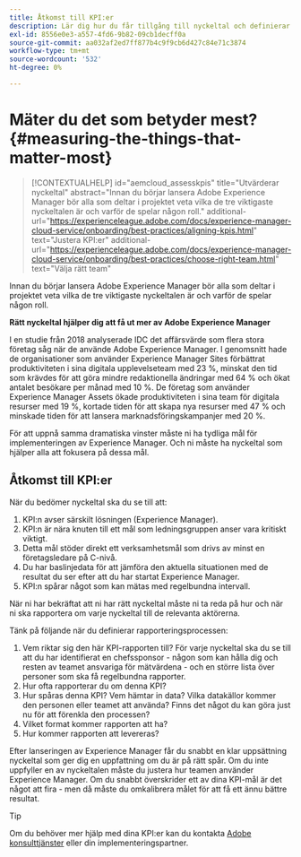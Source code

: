```yaml
---
title: Åtkomst till KPI:er
description: Lär dig hur du får tillgång till nyckeltal och definierar rapporteringsprocessen
exl-id: 8556e0e3-a557-4fd6-9b82-09cb1decff0a
source-git-commit: aa032af2ed7ff877b4c9f9cb6d427c84e71c3874
workflow-type: tm+mt
source-wordcount: '532'
ht-degree: 0%

---
```


# Mäter du det som betyder mest?{#measuring-the-things-that-matter-most}

>[!CONTEXTUALHELP]
>id="aemcloud_assesskpis"
>title="Utvärderar nyckeltal"
>abstract="Innan du börjar lansera Adobe Experience Manager bör alla som deltar i projektet veta vilka de tre viktigaste nyckeltalen är och varför de spelar någon roll."
>additional-url="https://experienceleague.adobe.com/docs/experience-manager-cloud-service/onboarding/best-practices/aligning-kpis.html" text="Justera KPI:er"
>additional-url="https://experienceleague.adobe.com/docs/experience-manager-cloud-service/onboarding/best-practices/choose-right-team.html" text="Välja rätt team"

Innan du börjar lansera Adobe Experience Manager bör alla som deltar i projektet veta vilka de tre viktigaste nyckeltalen är och varför de spelar någon roll.

**Rätt nyckeltal hjälper dig att få ut mer av Adobe Experience Manager**


I en studie från 2018 analyserade IDC det affärsvärde som flera stora företag såg när de använde Adobe Experience Manager. I genomsnitt hade de organisationer som använder Experience Manager Sites förbättrat produktiviteten i sina digitala upplevelseteam med 23 %, minskat den tid som krävdes för att göra mindre redaktionella ändringar med 64 % och ökat antalet besökare per månad med 10 %. De företag som använder Experience Manager Assets ökade produktiviteten i sina team för digitala resurser med 19 %, kortade tiden för att skapa nya resurser med 47 % och minskade tiden för att lansera marknadsföringskampanjer med 20 %.

För att uppnå samma dramatiska vinster måste ni ha tydliga mål för implementeringen av Experience Manager. Och ni måste ha nyckeltal som hjälper alla att fokusera på dessa mål.

## Åtkomst till KPI:er

När du bedömer nyckeltal ska du se till att:

1. KPI:n avser särskilt lösningen (Experience Manager).
1. KPI:n är nära knuten till ett mål som ledningsgruppen anser vara kritiskt viktigt.
1. Detta mål stöder direkt ett verksamhetsmål som drivs av minst en företagsledare på C-nivå.
1. Du har baslinjedata för att jämföra den aktuella situationen med de resultat du ser efter att du har startat Experience Manager.
1. KPI:n spårar något som kan mätas med regelbundna intervall.

När ni har bekräftat att ni har rätt nyckeltal måste ni ta reda på hur och när ni ska rapportera om varje nyckeltal till de relevanta aktörerna.

Tänk på följande när du definierar rapporteringsprocessen:

1. Vem riktar sig den här KPI-rapporten till? För varje nyckeltal ska du se till att du har identifierat en chefssponsor - någon som kan hålla dig och resten av teamet ansvariga för mätvärdena - och en större lista över personer som ska få regelbundna rapporter.
1. Hur ofta rapporterar du om denna KPI?
1. Hur spåras denna KPI? Vem hämtar in data? Vilka datakällor kommer den personen eller teamet att använda? Finns det något du kan göra just nu för att förenkla den processen?
1. Vilket format kommer rapporten att ha?
1. Hur kommer rapporten att levereras?

Efter lanseringen av Experience Manager får du snabbt en klar uppsättning nyckeltal som ger dig en uppfattning om du är på rätt spår. Om du inte uppfyller en av nyckeltalen måste du justera hur teamen använder Experience Manager. Om du snabbt överskrider ett av dina KPI-mål är det något att fira - men då måste du omkalibrera målet för att få ett ännu bättre resultat.

>[!TIP]
>
> Om du behöver mer hjälp med dina KPI:er kan du kontakta [Adobe konsulttjänster](https://www.adobe.com/experience-cloud/consulting-services.html) eller din implementeringspartner.
